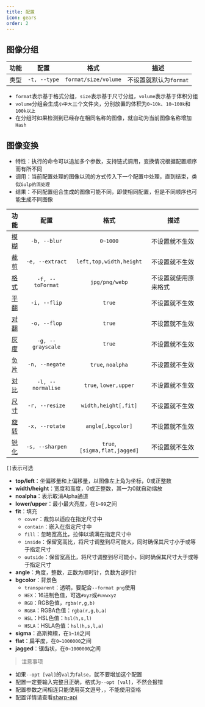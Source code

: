 ```yaml
---
title: 配置
icon: gears
order: 2
---
```


## 图像分组

功能|配置|格式|描述
:-:|:-:|:-:|-
类型|`-t, --type`|`format/size/volume`|不设置就默认为`format`

- `format`表示基于格式分组，`size`表示基于尺寸分组，`volume`表示基于体积分组
- `volume`分组会生成`小中大`三个文件夹，分别放置的体积为`0~10k`、`10~100k`和`100k以上`
- 在分组时如果检测到已经存在相同名称的图像，就自动为当前图像名称增加`Hash`

## 图像变换

- 特性：执行的命令可以追加多个参数，支持链式调用，变换情况根据配置顺序而有所不同
- 调用：当前配置处理的图像以流的方式传入下一个配置中处理，直到结束，类似`Gulp的流处理`
- 结果：不同配置组合生成的图像可能不同，即使相同配置，但是不同顺序也可能生成不同图像

功能|配置|格式|描述
:-:|:-:|:-:|-
[模糊](https://sharp.pixelplumbing.com/api-operation#blur)|`-b, --blur`|`0~1000`|不设置就不生效
[裁剪](https://sharp.pixelplumbing.com/api-resize#extract)|`-e, --extract`|`left,top,width,height`|不设置就不生效
[格式](https://sharp.pixelplumbing.com/api-output#toformat)|`-f, --toFormat`|`jpg/png/webp`|不设置就使用原来格式
[平翻](https://sharp.pixelplumbing.com/api-operation#flip)|`-i, --flip`|`true`|不设置就不生效
[对翻](https://sharp.pixelplumbing.com/api-operation#flop)|`-o, --flop`|`true`|不设置就不生效
[灰度](https://sharp.pixelplumbing.com/api-colour#grayscale)|`-g, --grayscale`|`true`|不设置就不生效
[负片](https://sharp.pixelplumbing.com/api-operation#negate)|`-n, --negate`|`true`, `noalpha`|不设置就不生效
[对比](https://sharp.pixelplumbing.com/api-operation#normalise)|`-l, --normalise`|`true`, `lower,upper`|不设置就不生效
[尺寸](https://sharp.pixelplumbing.com/api-resize#resize)|`-r, --resize`|`width,height[,fit]`|不设置就不生效
[旋转](https://sharp.pixelplumbing.com/api-operation#rotate)|`-x, --rotate`|`angle[,bgcolor]`|不设置就不生效
[锐化](https://sharp.pixelplumbing.com/api-operation#sharpen)|`-s, --sharpen`|`true`, `[sigma,flat,jagged]`|不设置就不生效

`[]`表示可选

- **top/left**：坐偏移量和上偏移量，以图像左上角为坐标，0或正整数
- **width/height**：宽度和高度，0或正整数，其一为0就自动缩放
- **noalpha**：表示取消Alpha通道
- **lower/upper**：最小最大亮度，在`1~99`之间
- **fit**：填充
	- `cover`：裁剪以适应在指定尺寸中
	- `contain`：嵌入在指定尺寸中
	- `fill`：忽略宽高比，拉伸以填满在指定尺寸中
	- `inside`：保留宽高比，将尺寸调整到尽可能大，同时确保其尺寸小于或等于指定尺寸
	- `outside`：保留宽高比，将尺寸调整到尽可能小，同时确保其尺寸大于或等于指定尺寸
- **angle**：角度，整数，正数为顺时针，负数为逆时针
- **bgcolor**：背景色
	- `transparent`：透明，要配合`--format png`使用
	- `HEX`：16进制色值，可选`#xyz`或`#uvwxyz`
	- `RGB`：RGB色值，`rgba(r,g,b)`
	- `RGBA`：RGBA色值：`rgba(r,g,b,a)`
	- `HSL`：HSL色值：`hsl(h,s,l)`
	- `HSLA`：HSLA色值：`hsl(h,s,l,a)`
- **sigma**：高斯掩模，在`1~10`之间
- **flat**：扁平度，在`0~1000000`之间
- **jagged**：锯齿状，在`0~1000000`之间

> 注意事项

- 如果`--opt [val]`的`val`为`false`，就不要增加这个配置
- 配置一定要输入完整且正确，格式为`--opt [val]`，不然会报错
- 配置参数之间相连只能使用英文逗号`,`，不能使用空格
- 配置详情请查看[sharp-api](https://sharp.pixelplumbing.com/api-constructor)